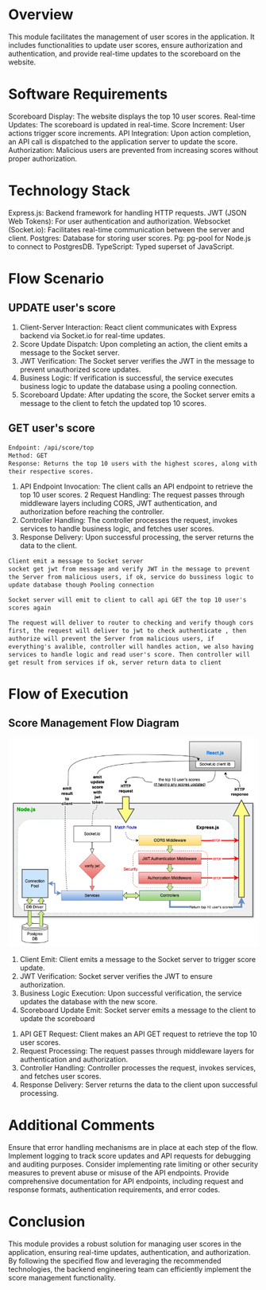 # Overview
This module facilitates the management of user scores in the application. It includes functionalities to update user scores, ensure authorization and authentication, and provide real-time updates to the scoreboard on the website.

# Software Requirements
Scoreboard Display: The website displays the top 10 user scores.
Real-time Updates: The scoreboard is updated in real-time.
Score Increment: User actions trigger score increments.
API Integration: Upon action completion, an API call is dispatched to the application server to update the score.
Authorization: Malicious users are prevented from increasing scores without proper authorization.

# Technology Stack
Express.js: Backend framework for handling HTTP requests.
JWT (JSON Web Tokens): For user authentication and authorization.
Websocket (Socket.io): Facilitates real-time communication between the server and client.
Postgres: Database for storing user scores.
Pg: pg-pool for Node.js to connect to PostgresDB.
TypeScript: Typed superset of JavaScript.

# Flow Scenario
## UPDATE user's score
1. Client-Server Interaction: React client communicates with Express backend via Socket.io for real-time updates.
2. Score Update Dispatch: Upon completing an action, the client emits a message to the Socket server.
3. JWT Verification: The Socket server verifies the JWT in the message to prevent unauthorized score updates.
4. Business Logic: If verification is successful, the service executes business logic to update the database using a pooling connection.
5. Scoreboard Update: After updating the score, the Socket server emits a message to the client to fetch the updated top 10 scores.

## GET user's score

    Endpoint: /api/score/top
    Method: GET
    Response: Returns the top 10 users with the highest scores, along with their respective scores.

1. API Endpoint Invocation: The client calls an API endpoint to retrieve the top 10 user scores.
2 Request Handling: The request passes through middleware layers including CORS, JWT authentication, and authorization before reaching the controller.
3. Controller Handling: The controller processes the request, invokes services to handle business logic, and fetches user scores.
4. Response Delivery: Upon successful processing, the server returns the data to the client.


  <!-- Whatever action dev want to trigger this Emit to update score-->
    Client emit a message to Socket server
    socket get jwt from message and verify JWT in the message to prevent the Server from malicious users, if ok, service do bussiness logic to update database though Pooling connection
  <!-- After updating score -->
    Socket server will emit to client to call api GET the top 10 user's scores again
   <!-- Api GET top 10 user's scores -->
    The request will deliver to router to checking and verify though cors first, the request will deliver to jwt to check authenticate , then authorize will prevent the Server from malicious users, if everything's avalible, controller will handles action, we also having services to handle logic and read user's score. Then controller will get result from services if ok, server return data to client 

# Flow of Execution
## Score Management Flow Diagram
 ![Alt text](./diagram.png)
  <!-- Whatever action dev want to trigger this Emit to update score-->

1. Client Emit: Client emits a message to the Socket server to trigger score update.
2. JWT Verification: Socket server verifies the JWT to ensure authorization.
3. Business Logic Execution: Upon successful verification, the service updates the database with the new score.
4. Scoreboard Update Emit: Socket server emits a message to the client to update the scoreboard
  
  <!-- After updating score -->
1. API GET Request: Client makes an API GET request to retrieve the top 10 user scores.
2. Request Processing: The request passes through middleware layers for authentication and authorization.
3. Controller Handling: Controller processes the request, invokes services, and fetches user scores.
4. Response Delivery: Server returns the data to the client upon successful processing.

# Additional Comments
Ensure that error handling mechanisms are in place at each step of the flow.
Implement logging to track score updates and API requests for debugging and auditing purposes.
Consider implementing rate limiting or other security measures to prevent abuse or misuse of the API endpoints.
Provide comprehensive documentation for API endpoints, including request and response formats, authentication requirements, and error codes.

# Conclusion
This module provides a robust solution for managing user scores in the application, ensuring real-time updates, authentication, and authorization. By following the specified flow and leveraging the recommended technologies, the backend engineering team can efficiently implement the score management functionality.






